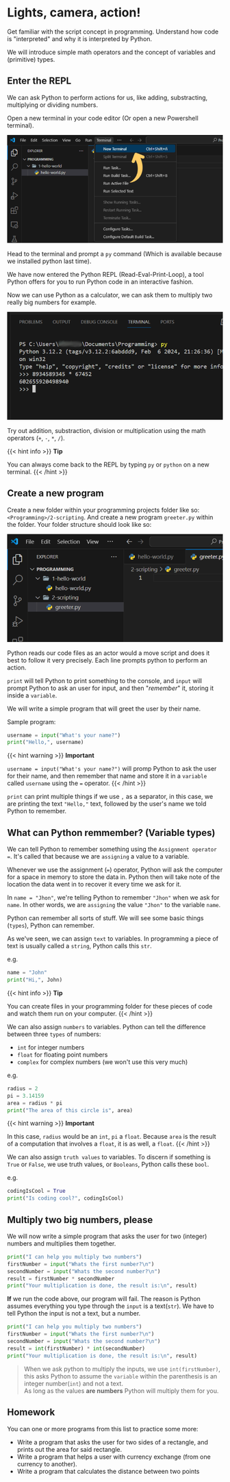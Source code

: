 # Lights, camera, action!

Get familiar with the script concept in programming. Understand how code is "interpreted" and why it is interpreted by Python.

We will introduce simple math operators and the concept of variables and (primitive) types.

## Enter the REPL

We can ask Python to perform actions for us, like adding, substracting, multiplying or dividing  numbers.

Open a new terminal in your code editor (Or open a new Powershell terminal). 

![](images/where-new-terminal-is.webp)

Head to the terminal and prompt a `py` command (Which is available because we installed python last time).

We have now entered the Python REPL (Read-Eval-Print-Loop), a tool Python offers for you to run Python code in an interactive fashion.

Now we can use Python as a calculator, we can ask them to multiply two really big numbers for example.

![](images/multiplying-big-numbers.webp)

Try out addition, substraction, division or multiplication using the math operators (`+`, `-`, `*`, `/`).


{{< hint info >}}
**Tip**  
  
You can always come back to the REPL by typing `py` or `python` on a new terminal.
{{< /hint >}}

## Create a new program

Create a new folder within your programming projects folder like so: `<Programming>/2-scripting`. And create a new program `greeter.py` within the folder. Your folder structure should look like so:

![](images/new-folder-structure.webp)

Python reads our code files as an actor would a move script and does it best to follow it very precisely. Each line prompts python to perform an action.

`print` will tell Python to print something to the console, and `input` will prompt Python to ask an user for input, and then "*remember*" it, storing it inside a `variable`.

We will write a simple program that will greet the user by their name.

Sample program:

```python
username = input("What's your name?")
print("Hello,", username)
``` 


{{< hint warning >}}
**Important**  

`username = input("What's your name?")` will promp Python to ask the user for their name, and then remember that name and store it in a `variable` called `username` using the `=` operator.
{{< /hint >}}

`print` can print multiple things if we use `,` as a separator, in this case, we are printing the text `"Hello,"` text, followed by the user's name we told Python to remember.


## What can Python remmember? (Variable types)

We can tell Python to remember something using the `Assignment operator` `=`. It's called that because we are `assigning` a value to a variable.

Whenever we use the assignment (`=`) operator, Python will ask the computer for a space in memory to store the data in. Python then will take note of the location the data went in to recover it every time we ask for it.

In `name = "Jhon"`, we're telling Python to remember `"Jhon"` when we ask for `name`. In other words, we are `assigning` the value `"Jhon"` to the variable `name`.

Python can remember all sorts of stuff. We will see some basic things (`types`), Python can remember.

As we've seen, we can assign `text` to variables. In programming a piece of text is usually called a `string`, Python calls this `str`.

e.g.

```python
name = "John"
print("Hi,", John)
```

{{< hint info >}}
**Tip**  

You can create files in your programming folder for these pieces of code and watch them run on your computer.
{{< /hint >}}

We can also assign `numbers` to variables. Python can tell the difference between three `types` of numbers:
* `int` for integer numbers
* `float` for floating point numbers
* `complex` for complex numbers (we won't use this very much)

e.g.
```python
radius = 2
pi = 3.14159
area = radius * pi
print("The area of this circle is", area)
```

{{< hint warning >}}
**Important**  

In this case, `radius` would be an `int`, `pi` a `float`.
Because `area` is the result of a computation that involves a `float`, it is as well, a `float`.
{{< /hint >}}

We can also assign `truth values` to variables. To discern if something is `True` or  `False`, we use truth values, or `Booleans`, Python calls these `bool`.

e.g.
```python
codingIsCool = True
print("Is coding cool?", codingIsCool)
```

## Multiply two big numbers, please

We will now write a simple program that asks the user for two (integer) numbers and multiplies them together.

```python
print("I can help you multiply two numbers")
firstNumber = input("Whats the first number?\n")
secondNumber = input("Whats the second number?\n")
result = firstNumber * secondNumber
print("Your multiplication is done, the result is:\n", result)
```

**If** we run the code above, our program will fail. The reason is Python assumes everything you type through the `input` is a text(`str`). We have to tell Python the input is not a text, but a number.

```python
print("I can help you multiply two numbers")
firstNumber = input("Whats the first number?\n")
secondNumber = input("Whats the second number?\n")
result = int(firstNumber) * int(secondNumber)
print("Your multiplication is done, the result is:\n", result)
```

> When we ask python to multiply the inputs, we use `int(firstNumber)`, this asks Python to assume the `variable` within the parenthesis is an integer number(`int`) and not a text.  
> As long as the values **are numbers** Python will multiply them for you.

## Homework

You can one or more programs from this list to practice some more:

* Write a program that asks the user for two sides of a rectangle, and prints out the area for said rectangle.
* Write a program that helps a user with currency exchange (from one currency to another).
* Write a program that calculates the distance between two points
